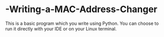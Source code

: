 # -Writing-a-MAC-Address-Changer
This is a basic program which you write using Python. You can choose to run it directly with your IDE or on your Linux terminal.
